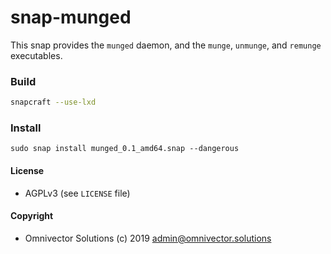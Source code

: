 # snap-munged

This snap provides the `munged` daemon, and the `munge`, `unmunge`, and `remunge` executables.


### Build
```bash
snapcraft --use-lxd
```

### Install
```
sudo snap install munged_0.1_amd64.snap --dangerous
```

#### License
* AGPLv3 (see `LICENSE` file)


#### Copyright
* Omnivector Solutions (c) 2019 <admin@omnivector.solutions>
